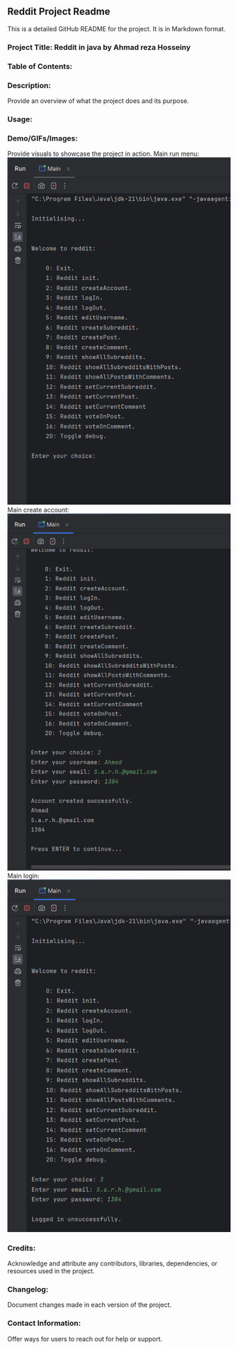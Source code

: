 ## Reddit Project Readme
This is a detailed GitHub README for the project.
It is in Markdown format.
### Project Title: Reddit in java by Ahmad reza Hosseiny
### Table of Contents:

### Description:
Provide an overview of what the project does and its
purpose.
### Usage:

### Demo/GIFs/Images:
Provide visuals to showcase the project in action.
Main run menu:
![Main runMenu](./runmenu.png)
Main create account:
![Reddit createAccount](./createaccount.png)
Main login:
![Reddit logIn](./login.png)
### Credits:
Acknowledge and attribute any contributors, libraries,
dependencies, or resources used in the project.
### Changelog:
Document changes made in each version of the project.
### Contact Information:
Offer ways for users to reach out for help or
support.